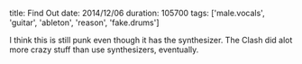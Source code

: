 title: Find Out
date: 2014/12/06
duration: 105700
tags: ['male.vocals', 'guitar', 'ableton', 'reason', 'fake.drums']

I think this is still punk even though it has the synthesizer. The Clash did alot more crazy stuff than use synthesizers, eventually.
